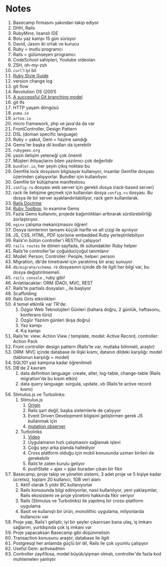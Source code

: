 # Notes

1. Basecamp firmasını yakından takip ediyor
2. DHH, Rails
3. RubyMine, lisanslı IDE
4. Bolu  yaz kampı 15 gün sürüyor
5. David, Jason iki ortak ve kurucu
6. Ruby = mutlu programcı
7. Rails = gülümseyen programcı
8. CodeSchool sahipleri, Youtube videoları
9. ZSH, oh-my-zsh
10. `curl`'i iyi bil
11. [Ruby Style Guide](https://rubystyle.guide/)
12. version change log
13. git flow
14. Revolution OS (2001)
15. [A successful Git branching model](https://nvie.com/posts/a-successful-git-branching-model/)
16. git lfs
17. HTTP yaşam döngüsü
18. `puma.io` 
19. `artoo.io`
20. micro framework, php ve java'da da var
21. FrontController, Design Pattern
22. DSL (doman specific language)
22. Ruby = yakut, Gem = hazine sandığı
23. Gems'ler başka dil kodları da içerebilir
24. `rubygems.org`
25. yazılı iletişim yeteneği çok önemli
26. Müşteri ihtiyaçlarını bilen yazılımcı çok değerlidir
27. `bundler.io`, her şeyin çıkış noktası bu
28. Gemfile.lock dosyasını bilgisayar kullanıyor, insanlar Gemfile dosyası üzerinden çalışıyorlar. Bundler için kullanılıyor.
29. Gemfile bir kütüphane manifestosu
30. `config.ru` dosyası web server için gerekli dosya (rack-based server)
31. rack ile iletişime geçmek için kullanılan dosya `config.ru` dosyası. Bu dosya ile bir server ayaklandırılabiliyor, rack gem kullanılarak. 
32. [Rails Doctrine](https://rubyonrails.org/doctrine/)
33. [Ruby Toolbox](https://www.ruby-toolbox.com/), to examine Gems
34. Fazla Gems kullanımı, projede bağımlılıkları arttırarak sürdürebilirliği zorlaştırıyor. 
35. `nginx` çalışma mekanizmasını öğren!
36. Dosya isimlerinin tamamı küçük harfle ve alt çizgi ile ayrılıyor
37. JS, CSS, HTML, PDF içerisine embedded Ruby yerleştirilebiliyor
38. Rails'ın bütün controller'ı RESTful çalışıyor!
39. `rails routes` ile dönen sayfada, ilk sütundakiler Ruby helper
40. Rails'te controller'lar çoğuldur/çoğul tanımlanır
41. Model: Person, Controller: People, helper: person
42. Migration, db'de timetravel için yaratılmış bir araç sunuyor
43. `db/migrate/schema.rb` dosyasının içinde db ile ilgili her bilgi var, bu dosya değiştirilmemeli.
44. `rails console` , ruby gibi!
45. Anlatılacaklar: ORM (DAO), MVC, REST
46. Rails'te partials dosyaları _ ile başlıyor
47. Scaffolding
48. Rails Girls etkinlikleri
49. 4 temel etkinlik var TR'de:
    1.  Özgür Web Teknolojileri Günleri (bahara doğru, 2 günlük, haftasonu, konferans türü)
    2.  Özgür Yazılım günleri (kışa doğru)
    3.  Yaz kampı
    4.  Kış kampı
50. Rails'te: view: Action View / template, model: Active Record, controller: Action Pack
51. Front controller design pattern (Rails'te var, mutlaka bilinmeli, araştır)
52. ORM: MVC içinde database ile ilişki kısmı, datanın dildeki karşılığı: model (tablonun karşılığı = model)
53. SQL101 yaz kampına kadar öğrenilmeli
54. DB'de 2 kavram
    1.  data definition language: create, alter, log-table, change-table (Rails migration'da bu kısım etkin)
    2.  data query language: sorgula, update..vb (Rails'te active record kısmı)
55. Stimulus.js ve Turbolinks: 
    1.  Stimulus.js
        1. [Origin](https://stimulusjs.org/handbook/origin)
        2. Rails şart değil, başka sistemlerle de çalışıyor
        3. Event Driven Development bilgisini geliştirmen gerek JS kullanmak için
        4. [mutation observer](https://developer.mozilla.org/en-US/docs/Web/API/MutationObserver)
    2.  Turbolinks
        1.  [Video](https://www.youtube.com/watch?v=SWEts0rlezA)
        2.  Uygulamanın hızlı çalışmasını sağlamak işlevi
        3.  Çoğu şeyi arka planda hallediyor
        4.  Cross platform olduğu için mobil konusunda uzman birileri de gerekebilir
        5.  Rails'te zaten kurulu geliyor
        6.  pushState + ajax = pjax buradan çıkan bir fikir
56. Basecamp, proje takip ve yönetim sistemi, 3 adet proje ve 5 kişiye kadar ücretsiz, toplam 20 kullanıcı, 1GB veri alanı
    1.  Aktif olarak 5 yıldır BC kullanıyorlar
    2.  Rails konusunda bilgi ediniyorlar, nasıl kullanılıyor, yeni yaklaşımlar, Rails ekosistemi ve proje yönetimi hakkında fikir veriyor
    3.  Rails (Stimulus ve Turbolinks) ile yapılmış bir cross-platform uygulama
    4.  Basit ve kullanışlı bir ürün, monolithic uygulama, milyonlarda kullanıcısı var
57. Proje yap, Rails'i geliştir, iyi bir şeyler çıkarırsan bana ulaş, iş imkanı sağlarım, yurtdışında çok iş imkanı var
58. Proje yapacaksan Basecamp gibi düşünmelisin
59. Transaction konusunu araştır, database ile ilgili
60. Postgresql her anlamda güçlü bir dil, Rails ile çok uyumlu çalışıyor
61. Useful Gem: activeadmin
62. Controller zayıf/kısa, model büyük/şişman olmalı, controller'de fazla kod muhtemelen yanlıştır